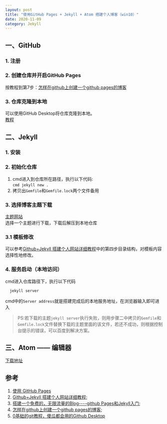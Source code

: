```yaml
---
layout: post
title: "使用GitHub Pages + Jekyll + Atom 搭建个人博客（win10）"
date: 2020-11-09
category: Jekyll
---
```

## 一、GitHub

### 1. 注册
### 2. 创建仓库并开启GitHub Pages  
  按教程到第7步：[怎样在github上创建一个github pages的博客](https://jingyan.baidu.com/article/acf728fd64b5a2f8e510a31d.html)

### 3. 仓库克隆到本地
  可以使用GitHub Desktop将仓库克隆到本地。  
  [教程](https://www.jianshu.com/p/06a960d991aa)
## 二、Jekyll

### 1. 安装
### 2. 初始化仓库
  1. cmd进入到仓库所在路径，执行以下代码:  
    ```cmd
      jekyll new .
    ```
  2. 拷贝出`Gemfile`和`Gemfile.lock`两个文件备用  

### 3. 选择博客主题下载
  [主题网站](http://jekyllthemes.org/)  
  选择一个主题进行下载，下载后解压到本地仓库
### 3.1 模板修改
  可以参考[Github+Jekyll 搭建个人网站详细教程](https://www.jianshu.com/p/9f71e260925d)中的第四步目录结构，对模板内容选择性地修改。
### 4. 服务启动（本地访问）
  cmd进入仓库路径下，执行以下代码  
  ```cmd
    jekyll server
  ```
  cmd中的`Server address`就是搭建完成后的本地服务地址，在浏览器输入即可进入
  > PS:若下载的主题`jekyll server`执行失败，则用步骤二中拷贝的`Gemfile`和`Gemfile.lock`文件替换下载的主题里面的该文件，若还不成功，则根据控制台提示的错误，可以百度到解决方案。

## 三、Atom —— 编辑器
  [下载地址](https://atom.io/download/windows_x64)
## 参考
 1. [使用 GitHub Pages](https://docs.github.com/cn/free-pro-team@latest/github/working-with-github-pages)
 2. [Github+Jekyll 搭建个人网站详细教程](https://www.jianshu.com/p/9f71e260925d);
 3. [搭建一个免费的，无限流量的Blog----github Pages和Jekyll入门](http://www.ruanyifeng.com/blog/2012/08/blogging_with_jekyll.html);
 4. [怎样在github上创建一个github pages的博客](https://jingyan.baidu.com/article/acf728fd64b5a2f8e510a31d.html);
 5. [0基础的git教程，傻瓜都会用的Github Desktop](https://www.jianshu.com/p/06a960d991aa)
